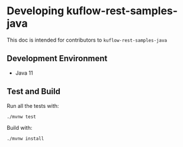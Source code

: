 # Developing kuflow-rest-samples-java

This doc is intended for contributors to `kuflow-rest-samples-java`

## Development Environment

* Java 11

## Test and Build

Run all the tests with:

```bash
./mvnw test
```

Build with:

```bash
./mvnw install
```

